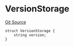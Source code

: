 # VersionStorage
[Git Source](https://github.com/thrackle-io/tron/blob/de69f371f7fd94a0b22f5a213d7ab3968548d9bf/src/protocol/diamond/VersionFacetLib.sol)


```solidity
struct VersionStorage {
    string version;
}
```

